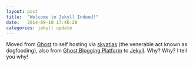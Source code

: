 ```yaml
---
layout: post
title:  "Welcome to Jekyll Indeed!"
date:   2014-09-10 17:46:28
categories: jekyll update
---
```

Moved from [Ghost][ghost] to self hosting via [skyatlas][skyatlas] (the venerable act known as dogfooding), also from [Ghost Blogging Platform][ghost] to [Jekyll][jekyll]. Why? Why? I tell you why!

[ghost]:       https://ghost.org
[jekyll]:      http://jekyllrb.com
[skyatlas]:    https://www.skyatlas.com
